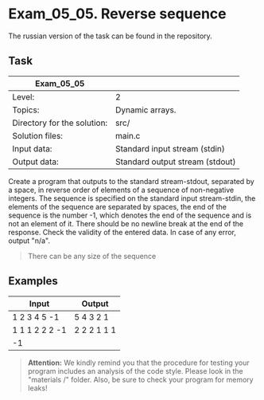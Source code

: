 # Exam_05_05. Reverse sequence 
The russian version of the task can be found in the repository.

## Task

| Exam_05_05 | |
| ------ | ------ |
| Level: | 2 |
| Topics: | Dynamic arrays. |
| Directory for the solution: | src/ |
| Solution files: | main.c |
| Input data: | Standard input stream (stdin) |
| Output data: | Standard output stream (stdout) |

Create a program that outputs to the standard stream-stdout, separated by a space, in reverse order of elements of a sequence of non-negative integers. The sequence is specified on the standard input stream-stdin, the elements of the sequence are separated by spaces, the end of the sequence is the number -1, which denotes the end of the sequence and is not an element of it. There should be no newline break at the end of the response. Check the validity of the entered data. In case of any error, output "n/a".

> There can be any size of the sequence

## Examples

| Input | Output |
| ------ | ------ |
| 1 2 3 4 5 -1 | 5 4 3 2 1 |
| 1 1 1 2 2 2 -1 | 2 2 2 1 1 1 |
| -1 |  |

> **Attention:** We kindly remind you that the procedure for testing your program includes an analysis of the code style. Please look in the "materials /" folder. Also, be sure to check your program for memory leaks!
